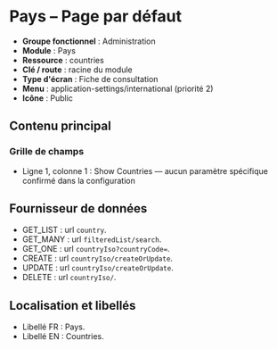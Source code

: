# Pays – Page par défaut

- **Groupe fonctionnel** : Administration
- **Module** : Pays
- **Ressource** : countries
- **Clé / route** : racine du module
- **Type d'écran** : Fiche de consultation
- **Menu** : application-settings/international (priorité 2)
- **Icône** : Public

## Contenu principal
### Grille de champs
- Ligne 1, colonne 1 : Show Countries — aucun paramètre spécifique confirmé dans la configuration

## Fournisseur de données
- GET_LIST : url `country`.
- GET_MANY : url `filteredList/search`.
- GET_ONE : url `countryIso?countryCode=`.
- CREATE : url `countryIso/createOrUpdate`.
- UPDATE : url `countryIso/createOrUpdate`.
- DELETE : url `countryIso/`.

## Localisation et libellés
- Libellé FR : Pays.
- Libellé EN : Countries.